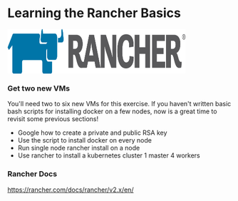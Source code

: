 # Learning the Rancher Basics

<img src="images/rancher-logo-horiz-color.png" width="400" height="100" align="center" />

### Get two new VMs
You'll need two to six new VMs for this exercise. If you haven't written basic bash scripts for installing docker on a few nodes, now is a great time to revisit some previous sections!

* Google how to create a private and public RSA key
* Use the script to install docker on every node
* Run single node rancher install on a node
* Use rancher to install a kubernetes cluster 1 master 4 workers

### Rancher Docs
https://rancher.com/docs/rancher/v2.x/en/
